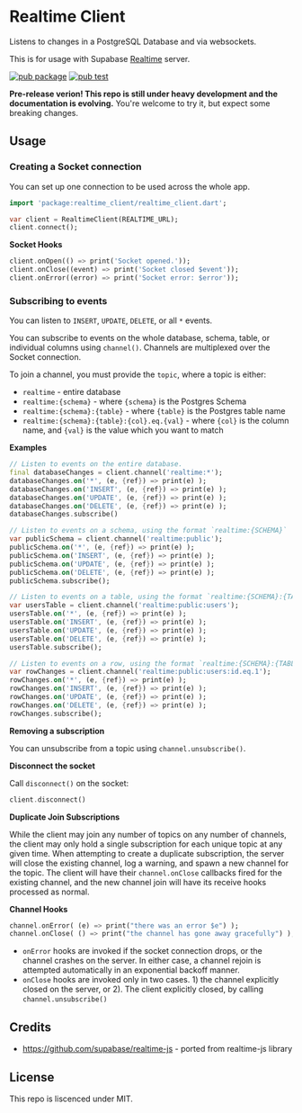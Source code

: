 # Realtime Client

Listens to changes in a PostgreSQL Database and via websockets.

This is for usage with Supabase [Realtime](https://github.com/supabase/realtime) server.

[![pub package](https://img.shields.io/pub/v/realtime_client.svg)](https://pub.dev/packages/realtime_client)
[![pub test](https://github.com/supabase/realtime-dart/workflows/Test/badge.svg)](https://github.com/supabase/realtime-dart/actions?query=workflow%3ATest)

**Pre-release verion! This repo is still under heavy development and the documentation is evolving.**
You're welcome to try it, but expect some breaking changes.

## Usage

### Creating a Socket connection

You can set up one connection to be used across the whole app.

```dart
import 'package:realtime_client/realtime_client.dart';

var client = RealtimeClient(REALTIME_URL);
client.connect();
```

**Socket Hooks**

```dart
client.onOpen(() => print('Socket opened.'));
client.onClose((event) => print('Socket closed $event'));
client.onError((error) => print('Socket error: $error'));
```

### Subscribing to events

You can listen to `INSERT`, `UPDATE`, `DELETE`, or all `*` events.

You can subscribe to events on the whole database, schema, table, or individual columns using `channel()`. Channels are multiplexed over the Socket connection. 

To join a channel, you must provide the `topic`, where a topic is either:

- `realtime` - entire database
- `realtime:{schema}` - where `{schema}` is the Postgres Schema
- `realtime:{schema}:{table}` - where `{table}` is the Postgres table name
- `realtime:{schema}:{table}:{col}.eq.{val}` - where `{col}` is the column name, and `{val}` is the value which you want to match

**Examples**

```dart
// Listen to events on the entire database.
final databaseChanges = client.channel('realtime:*');
databaseChanges.on('*', (e, {ref}) => print(e) );
databaseChanges.on('INSERT', (e, {ref}) => print(e) );
databaseChanges.on('UPDATE', (e, {ref}) => print(e) );
databaseChanges.on('DELETE', (e, {ref}) => print(e) );
databaseChanges.subscribe()

// Listen to events on a schema, using the format `realtime:{SCHEMA}`
var publicSchema = client.channel('realtime:public');
publicSchema.on('*', (e, {ref}) => print(e) );
publicSchema.on('INSERT', (e, {ref}) => print(e) );
publicSchema.on('UPDATE', (e, {ref}) => print(e) );
publicSchema.on('DELETE', (e, {ref}) => print(e) );
publicSchema.subscribe();

// Listen to events on a table, using the format `realtime:{SCHEMA}:{TABLE}`
var usersTable = client.channel('realtime:public:users');
usersTable.on('*', (e, {ref}) => print(e) );
usersTable.on('INSERT', (e, {ref}) => print(e) );
usersTable.on('UPDATE', (e, {ref}) => print(e) );
usersTable.on('DELETE', (e, {ref}) => print(e) );
usersTable.subscribe();

// Listen to events on a row, using the format `realtime:{SCHEMA}:{TABLE}:{COL}.eq.{VAL}`
var rowChanges = client.channel('realtime:public:users:id.eq.1');
rowChanges.on('*', (e, {ref}) => print(e) );
rowChanges.on('INSERT', (e, {ref}) => print(e) );
rowChanges.on('UPDATE', (e, {ref}) => print(e) );
rowChanges.on('DELETE', (e, {ref}) => print(e) );
rowChanges.subscribe();
```

**Removing a subscription**

You can unsubscribe from a topic using `channel.unsubscribe()`.

**Disconnect the socket**

Call `disconnect()` on the socket:

```dart
client.disconnect()
```

**Duplicate Join Subscriptions**

While the client may join any number of topics on any number of channels, the client may only hold a single subscription for each unique topic at any given time. When attempting to create a duplicate subscription, the server will close the existing channel, log a warning, and spawn a new channel for the topic. The client will have their `channel.onClose` callbacks fired for the existing channel, and the new
channel join will have its receive hooks processed as normal.

**Channel Hooks**

```dart
channel.onError( (e) => print("there was an error $e") );
channel.onClose( () => print("the channel has gone away gracefully") );
```

- `onError` hooks are invoked if the socket connection drops, or the channel crashes on the server. In either case, a channel rejoin is attempted automatically in an exponential backoff manner.
- `onClose` hooks are invoked only in two cases. 1) the channel explicitly closed on the server, or 2). The client explicitly closed, by calling `channel.unsubscribe()`

## Credits

- https://github.com/supabase/realtime-js - ported from realtime-js library

## License

This repo is liscenced under MIT.
